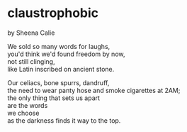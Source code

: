 claustrophobic
===============================================================================

by Sheena Calie

We sold so many words for laughs,  
you'd think we'd found freedom by now,  
not still clinging,   
like Latin inscribed on ancient stone.  

Our celiacs, bone spurrs, dandruff,  
the need to wear panty hose and smoke cigarettes at 2AM;  
the only thing that sets us apart  
are the words  
we choose  
as the darkness finds it way to the top.  
     
